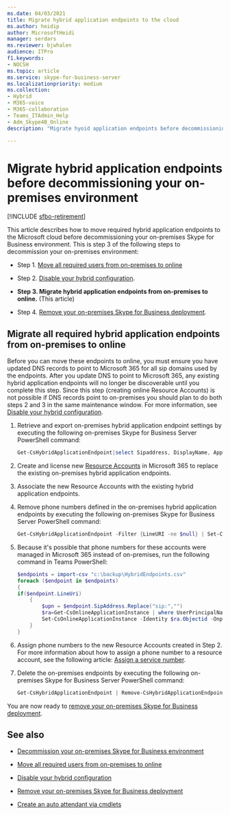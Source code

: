 ```yaml
---
ms.date: 04/03/2021
title: Migrate hybrid application endpoints to the cloud
ms.author: heidip
author: MicrosoftHeidi
manager: serdars
ms.reviewer: bjwhalen
audience: ITPro
f1.keywords:
- NOCSH
ms.topic: article
ms.service: skype-for-business-server
ms.localizationpriority: medium
ms.collection: 
- Hybrid 
- M365-voice
- M365-collaboration
- Teams_ITAdmin_Help
- Adm_Skype4B_Online
description: "Migrate hyoid application endpoints before decommissioning a Skype for Business on-premises environment."

---
```


# Migrate hybrid application endpoints before decommissioning your on-premises environment

[!INCLUDE [sfbo-retirement](../../Hub/includes/sfbo-retirement.md)]

This article describes how to move required hybrid application endpoints to the Microsoft cloud before decommissioning your on-premises Skype for Business environment. This is step 3 of the following steps to decommission your on-premises environment:

- Step 1. [Move all required users from on-premises to online](decommission-move-on-prem-users.md)

- Step 2. [Disable your hybrid configuration](cloud-consolidation-disabling-hybrid.md).

- **Step 3. Migrate hybrid application endpoints from on-premises to online.** (This article)

- Step 4. [Remove your on-premises Skype for Business deployment](decommission-remove-on-prem.md).


## Migrate all required hybrid application endpoints from on-premises to online

Before you can move these endpoints to online, you must ensure you have updated DNS records to point to Microsoft 365 for all sip domains used by the endpoints. After you update DNS to point to Microsoft 365, any existing hybrid application endpoints will no longer be discoverable until you complete this step. Since this step (creating online Resource Accounts) is not possible if DNS records point to on-premises you should plan to do both steps 2 and 3 in the same maintenance window. For more information, see [Disable your hybrid configuration](cloud-consolidation-disabling-hybrid.md).

1. Retrieve and export on-premises hybrid application endpoint settings by executing the following on-premises Skype for Business Server PowerShell command:

   ```PowerShell
   Get-CsHybridApplicationEndpoint|select Sipaddress, DisplayName, ApplicationID, LineUri |Export-Csv -Path "c:\backup\HybridEndpoints.csv"
   ```
2. Create and license new [Resource Accounts](/microsoftteams/manage-resource-accounts) in Microsoft 365 to replace the existing on-premises hybrid application endpoints.

3. Associate the new Resource Accounts with the existing hybrid application endpoints.

4. Remove phone numbers defined in the on-premises hybrid application endpoints by executing the following on-premises Skype for Business Server PowerShell command:

   ```PowerShell
   Get-CsHybridApplicationEndpoint -Filter {LineURI -ne $null} | Set-CsHybridApplicationEndpoint -LineURI ""
   ```
5. Because it's possible that phone numbers for these accounts were managed in Microsoft 365 instead of on-premises, run the following command in Teams PowerShell:

   ```PowerShell
   $endpoints = import-csv "c:\backup\HybridEndpoints.csv"
   foreach ($endpoint in $endpoints)
   {
   if($endpoint.LineUri)
       {
           $upn = $endpoint.SipAddress.Replace("sip:","")
           $ra=Get-CsOnlineApplicationInstance | where UserPrincipalName -eq $upn 
           Set-CsOnlineApplicationInstance -Identity $ra.Objectid -OnpremPhoneNumber ""
       }
   }
   ```

6. Assign phone numbers to the new Resource Accounts created in Step 2. For more information about how to assign a phone number to a resource account, see the following article: [Assign a service number](/microsoftteams/manage-resource-accounts).

7. Delete the on-premises endpoints by executing the following on-premises Skype for Business Server PowerShell command:

   ```PowerShell
   Get-CsHybridApplicationEndpoint | Remove-CsHybridApplicationEndpoint
   ```
You are now ready to [remove your on-premises Skype for Business deployment](decommission-remove-on-prem.md).

## See also

- [Decommission your on-premises Skype for Business environment](decommission-on-prem-overview.md)

- [Move all required users from on-premises to online](decommission-move-on-prem-users.md)

- [Disable your hybrid configuration](cloud-consolidation-disabling-hybrid.md)

- [Remove your on-premises Skype for Business deployment](decommission-remove-on-prem.md)

- [Create an auto attendant via cmdlets](/microsoftteams/create-a-phone-system-auto-attendant-via-cmdlets)





